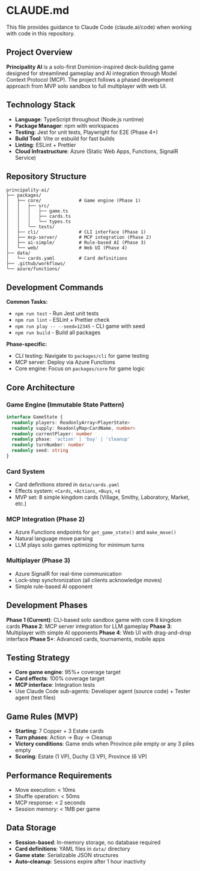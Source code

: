 # CLAUDE.md

This file provides guidance to Claude Code (claude.ai/code) when working with code in this repository.

## Project Overview

**Principality AI** is a solo-first Dominion-inspired deck-building game designed for streamlined gameplay and AI integration through Model Context Protocol (MCP). The project follows a phased development approach from MVP solo sandbox to full multiplayer with web UI.

## Technology Stack

- **Language**: TypeScript throughout (Node.js runtime)
- **Package Manager**: npm with workspaces
- **Testing**: Jest for unit tests, Playwright for E2E (Phase 4+)
- **Build Tool**: Vite or esbuild for fast builds
- **Linting**: ESLint + Prettier
- **Cloud Infrastructure**: Azure (Static Web Apps, Functions, SignalR Service)

## Repository Structure

```
principality-ai/
├── packages/
│   ├── core/              # Game engine (Phase 1)
│   │   ├── src/
│   │   │   ├── game.ts
│   │   │   ├── cards.ts
│   │   │   └── types.ts
│   │   └── tests/
│   ├── cli/               # CLI interface (Phase 1)
│   ├── mcp-server/        # MCP integration (Phase 2)
│   ├── ai-simple/         # Rule-based AI (Phase 3)
│   └── web/               # Web UI (Phase 4)
├── data/
│   └── cards.yaml         # Card definitions
├── .github/workflows/
└── azure/functions/
```

## Development Commands

**Common Tasks:**
- `npm run test` - Run Jest unit tests
- `npm run lint` - ESLint + Prettier check
- `npm run play -- --seed=12345` - CLI game with seed
- `npm run build` - Build all packages

**Phase-specific:**
- CLI testing: Navigate to `packages/cli` for game testing
- MCP server: Deploy via Azure Functions
- Core engine: Focus on `packages/core` for game logic

## Core Architecture

### Game Engine (Immutable State Pattern)
```typescript
interface GameState {
  readonly players: ReadonlyArray<PlayerState>
  readonly supply: ReadonlyMap<CardName, number>
  readonly currentPlayer: number
  readonly phase: 'action' | 'buy' | 'cleanup'
  readonly turnNumber: number
  readonly seed: string
}
```

### Card System
- Card definitions stored in `data/cards.yaml`
- Effects system: `+Cards`, `+Actions`, `+Buys`, `+$`
- MVP set: 8 simple kingdom cards (Village, Smithy, Laboratory, Market, etc.)

### MCP Integration (Phase 2)
- Azure Functions endpoints for `get_game_state()` and `make_move()`
- Natural language move parsing
- LLM plays solo games optimizing for minimum turns

### Multiplayer (Phase 3)
- Azure SignalR for real-time communication
- Lock-step synchronization (all clients acknowledge moves)
- Simple rule-based AI opponent

## Development Phases

**Phase 1 (Current)**: CLI-based solo sandbox game with core 8 kingdom cards
**Phase 2**: MCP server integration for LLM gameplay
**Phase 3**: Multiplayer with simple AI opponents
**Phase 4**: Web UI with drag-and-drop interface
**Phase 5+**: Advanced cards, tournaments, mobile apps

## Testing Strategy

- **Core game engine**: 95%+ coverage target
- **Card effects**: 100% coverage target
- **MCP interface**: Integration tests
- Use Claude Code sub-agents: Developer agent (source code) + Tester agent (test files)

## Game Rules (MVP)

- **Starting**: 7 Copper + 3 Estate cards
- **Turn phases**: Action → Buy → Cleanup
- **Victory conditions**: Game ends when Province pile empty or any 3 piles empty
- **Scoring**: Estate (1 VP), Duchy (3 VP), Province (6 VP)

## Performance Requirements

- Move execution: < 10ms
- Shuffle operation: < 50ms
- MCP response: < 2 seconds
- Session memory: < 1MB per game

## Data Storage

- **Session-based**: In-memory storage, no database required
- **Card definitions**: YAML files in `data/` directory
- **Game state**: Serializable JSON structures
- **Auto-cleanup**: Sessions expire after 1 hour inactivity